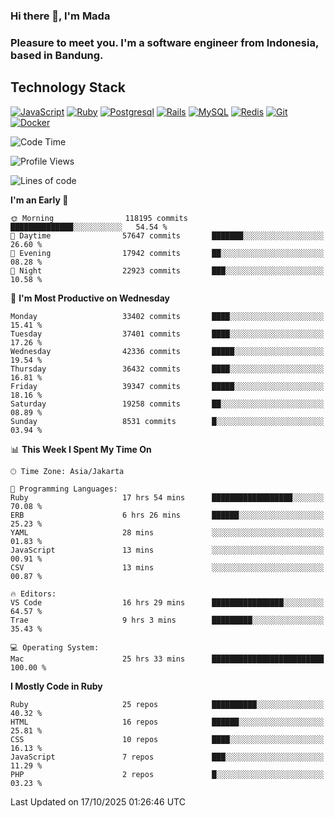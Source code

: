 ### Hi there 👋, I'm Mada
### Pleasure to meet you. I'm a software engineer from Indonesia, based in Bandung.

## Technology Stack

[![JavaScript](https://img.shields.io/badge/-JavaScript-%23F7DF1C?style=flat-square&logo=javascript&logoColor=000000&labelColor=%23F7DF1C&color=%23FFCE5A)](https://www.javascript.com/)
[![Ruby](https://img.shields.io/badge/Ruby-CC342D?style=flat-square&logo=ruby&logoColor=white)](https://www.ruby-lang.org/en/)
[![Postgresql](https://img.shields.io/badge/PostgreSQL-316192?style=flat-square&logo=postgresql&logoColor=ffffff)](https://www.postgresql.org/)
[![Rails](https://img.shields.io/badge/Ruby_on_Rails-CC0000?style=flat-square&logo=ruby-on-rails&logoColor=white)](https://rubyonrails.org/)
[![MySQL](https://img.shields.io/badge/-MySQL-4479A1?style=flat-square&logo=MySQL&logoColor=ffffff)](https://www.mysql.com/)
[![Redis](https://img.shields.io/badge/-Redis-DC382D?style=flat-square&logo=Redis&logoColor=ffffff)](https://redis.io/)
[![Git](https://img.shields.io/badge/-Git-%23F05032?style=flat-square&logo=git&logoColor=%23ffffff)](https://git-scm.com/)
[![Docker](https://img.shields.io/badge/-Docker-2496ED?style=flat-square&logo=docker&logoColor=ffffff)](https://www.docker.com/)
<!--
**madaarya/madaarya** is a ✨ _special_ ✨ repository because its `README.md` (this file) appears on your GitHub profile.

Here are some ideas to get you started:

- 🔭 I’m currently working on ...
- 🌱 I’m currently learning ...
- 👯 I’m looking to collaborate on ...
- 🤔 I’m looking for help with ...
- 💬 Ask me about ...
- 📫 How to reach me: ...
- 😄 Pronouns: ...
- ⚡ Fun fact: ...
-->
<!--START_SECTION:waka-->
![Code Time](http://img.shields.io/badge/Code%20Time-7%2C823%20hrs%2040%20mins-blue)

![Profile Views](http://img.shields.io/badge/Profile%20Views-0-blue)

![Lines of code](https://img.shields.io/badge/From%20Hello%20World%20I%27ve%20Written-55.2%20million%20lines%20of%20code-blue)

**I'm an Early 🐤** 

```text
🌞 Morning                118195 commits      ██████████████░░░░░░░░░░░   54.54 % 
🌆 Daytime                57647 commits       ███████░░░░░░░░░░░░░░░░░░   26.60 % 
🌃 Evening                17942 commits       ██░░░░░░░░░░░░░░░░░░░░░░░   08.28 % 
🌙 Night                  22923 commits       ███░░░░░░░░░░░░░░░░░░░░░░   10.58 % 
```
📅 **I'm Most Productive on Wednesday** 

```text
Monday                   33402 commits       ████░░░░░░░░░░░░░░░░░░░░░   15.41 % 
Tuesday                  37401 commits       ████░░░░░░░░░░░░░░░░░░░░░   17.26 % 
Wednesday                42336 commits       █████░░░░░░░░░░░░░░░░░░░░   19.54 % 
Thursday                 36432 commits       ████░░░░░░░░░░░░░░░░░░░░░   16.81 % 
Friday                   39347 commits       █████░░░░░░░░░░░░░░░░░░░░   18.16 % 
Saturday                 19258 commits       ██░░░░░░░░░░░░░░░░░░░░░░░   08.89 % 
Sunday                   8531 commits        █░░░░░░░░░░░░░░░░░░░░░░░░   03.94 % 
```


📊 **This Week I Spent My Time On** 

```text
🕑︎ Time Zone: Asia/Jakarta

💬 Programming Languages: 
Ruby                     17 hrs 54 mins      ██████████████████░░░░░░░   70.08 % 
ERB                      6 hrs 26 mins       ██████░░░░░░░░░░░░░░░░░░░   25.23 % 
YAML                     28 mins             ░░░░░░░░░░░░░░░░░░░░░░░░░   01.83 % 
JavaScript               13 mins             ░░░░░░░░░░░░░░░░░░░░░░░░░   00.91 % 
CSV                      13 mins             ░░░░░░░░░░░░░░░░░░░░░░░░░   00.87 % 

🔥 Editors: 
VS Code                  16 hrs 29 mins      ████████████████░░░░░░░░░   64.57 % 
Trae                     9 hrs 3 mins        █████████░░░░░░░░░░░░░░░░   35.43 % 

💻 Operating System: 
Mac                      25 hrs 33 mins      █████████████████████████   100.00 % 
```

**I Mostly Code in Ruby** 

```text
Ruby                     25 repos            ██████████░░░░░░░░░░░░░░░   40.32 % 
HTML                     16 repos            ██████░░░░░░░░░░░░░░░░░░░   25.81 % 
CSS                      10 repos            ████░░░░░░░░░░░░░░░░░░░░░   16.13 % 
JavaScript               7 repos             ███░░░░░░░░░░░░░░░░░░░░░░   11.29 % 
PHP                      2 repos             █░░░░░░░░░░░░░░░░░░░░░░░░   03.23 % 
```




 Last Updated on 17/10/2025 01:26:46 UTC
<!--END_SECTION:waka-->
